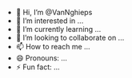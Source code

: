 - 👋 Hi, I’m @VanNghieps
- 👀 I’m interested in ...
- 🌱 I’m currently learning ...
- 💞️ I’m looking to collaborate on ...
- 📫 How to reach me ...
- 😄 Pronouns: ...
- ⚡ Fun fact: ...

<!---
VanNghieps/VanNghieps is a ✨ special ✨ repository because its `README.md` (this file) appears on your GitHub profile.
You can click the Preview link to take a look at your changes.
--->
